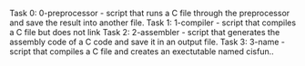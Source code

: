 Task 0: 0-preprocessor - script that runs a C file through the preprocessor and save the result into another file.
Task 1: 1-compiler - script that compiles a C file but does not link
Task 2: 2-assembler - script that generates the assembly code of a C code and save it in an output file.
Task 3: 3-name - script that compiles a C file and creates an exectutable named cisfun..
